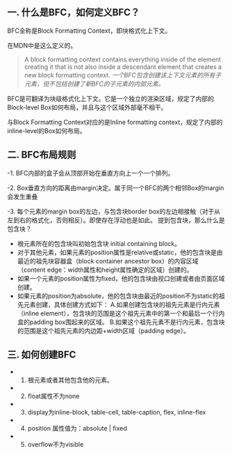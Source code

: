 ## 一. 什么是BFC，如何定义BFC？

 BFC全称是Block Formatting Context，即块格式化上下文。

 在MDN中是这么定义的。
 >A block formatting context contains everything inside of the element creating it that is not also inside a descendant element that creates a new block formatting context.
 *一个BFC包含创建该上下文元素的所有子元素，但不包括创建了新BFC的子元素的内部元素。*

 BFC是可翻译为块级格式化上下文。它是一个独立的渲染区域，规定了内部的Block-level Box如何布局，并且与这个区域外部毫不相干。

 与Block Formatting Context对应的是Inline formatting context，规定了内部的inline-level的Box如何布局。

## 二. BFC布局规则

 -1. BFC内部的盒子会从顶部开始在垂直方向上一个一个排列。

 -2. Box垂直方向的距离由margin决定。属于同一个BFC的两个相邻Box的margin会发生重叠

 -3. 每个元素的margin box的左边，与包含块border box的左边相接触（对于从左到右的格式化，否则相反）。即使存在浮动也是如此。
 提到包含块，那么什么是包含块？
  * 根元素所在的包含块叫初始包含块 initial containing block。
  * 对于其他元素，如果元素的position属性是relative或static，他的包含块是由最近的祖先块容器盒（block container ancestor box）的内容区域（content edge：width属性和height属性确定的区域）创建的。
  * 如果一个元素的position属性为fixed，他的包含块由视口创建或者由页面区域创建。
  * 如果元素的position为absolute，他的包含块由最近的position不为static的祖先元素创建，具体创建方式如下：
    A.如果创建包含块的祖先元素是行内元素（inline element），包含块的范围是这个祖先元素中的第一个和最后一个行内盒的padding box围起来的区域。
    B.如果这个祖先元素不是行内元素，包含块的范围是这个祖先元素的内边距+width区域（padding edge）。

## 三. 如何创建BFC

 * 1. 根元素或者其他包含他的元素。

 * 2. float属性不为none

 * 3. display为inline-block, table-cell, table-caption, flex, inline-flex

 * 4. position 属性值为：absolute | fixed

 * 5. overflow不为visible


